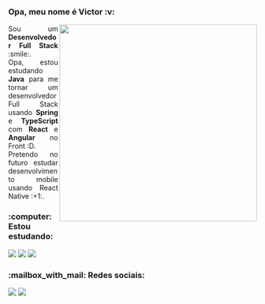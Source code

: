 <h3>Opa, meu nome é Victor :v:</h3>
<img align="right" width="400" src="https://user-images.githubusercontent.com/66436169/105660314-7fb53c80-5ea9-11eb-93d6-02a889d53d4f.png">
<p align="justify">
  Sou um <strong>Desenvolvedor Full Stack</strong> :smile:.<br>
  Opa, estou estudando <strong>Java</strong> para me tornar um desenvolvedor Full Stack usando <strong>Spring</strong> e <strong>TypeScript</strong> com <strong>React</strong> e <strong>Angular</strong> no Front :D.<br>
  Pretendo no futuro estudar desenvolvimento mobile usando React Native :+1:.
</p>
 <h3 align="left">:computer: Estou estudando:</h3>
<p align="left">
  <img src="https://img.shields.io/badge/Java-ED8B00?style=for-the-badge&logo=java&logoColor=white">
  <img src="https://img.shields.io/badge/Spring-6DB33F?style=for-the-badge&logo=spring&logoColor=white">
  <img src="https://img.shields.io/badge/TypeScript-007ACC?style=for-the-badge&logo=typescript&logoColor=white">
</p>
  <h3 align="left">:mailbox_with_mail: Redes sociais:</h3>  
<p align="left">
  <a href="https://www.instagram.com/cictoorb/">
  <img src="https://img.shields.io/badge/Instagram-E4405F?style=for-the-badge&logo=instagram&logoColor=white"></a>
  <a href="https://www.linkedin.com/in/victorbmaciel">
  <img src="https://img.shields.io/badge/LinkedIn-0077B5?style=for-the-badge&logo=linkedin&logoColor=white"></a>
</p>
